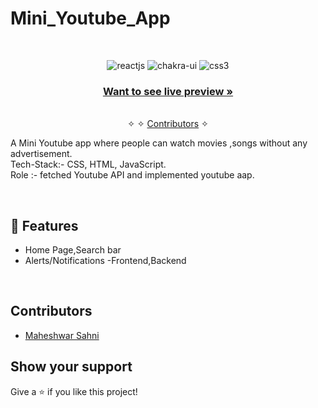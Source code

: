 # Mini_Youtube_App




<br />
<p align="center">
    <img src="https://img.shields.io/badge/HTML5-E34F26?style=for-the-badge&logo=html5&logoColor=white" alt="reactjs" />
    <img src="https://img.shields.io/badge/CSS3-1572B6?style=for-the-badge&logo=css3&logoColor=white" alt="chakra-ui"/>
    <img src="https://img.shields.io/badge/JavaScript-323330?style=for-the-badge&logo=javascript&logoColor=F7DF1E" alt="css3"/> 

</p>

<h3 align="center"><a href="https://bath-body-works.vercel.app/"><strong>Want to see live preview »</strong></a></h3>

<p align="center"> 
    <br />&#10023;
     &#10023;     
    <a href="#Contributors">Contributors</a> &#10023;
  </p>
  
A Mini Youtube app where people can watch movies ,songs without any advertisement.</br>
Tech-Stack:- CSS, HTML, JavaScript.</br>
Role :- fetched Youtube API and implemented youtube aap.
  

<br />


## 🚀 Features
- Home Page,Search bar
- Alerts/Notifications
-Frontend,Backend




<br/>

## Contributors

- [Maheshwar Sahni](https://github.com/maheshwar7667291394)




## Show your support

Give a ⭐ if you like this project!


